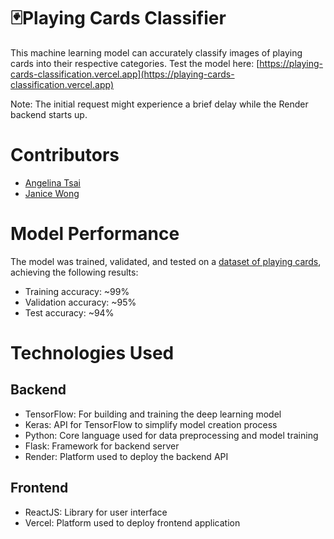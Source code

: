 # 🃏Playing Cards Classifier
This machine learning model can accurately classify images of playing cards into their respective categories. Test the model here: [https://playing-cards-classification.vercel.app](https://playing-cards-classification.vercel.app)

Note: The initial request might experience a brief delay while the Render backend starts up.

# Contributors
- [Angelina Tsai](https://www.linkedin.com/in/angelinatsai04/)
- [Janice Wong](https://www.linkedin.com/in/janice-s-wong)

# Model Performance
The model was trained, validated, and tested on a [dataset of playing cards](https://www.kaggle.com/datasets/gpiosenka/cards-image-datasetclassification/data), achieving the following results:
- Training accuracy: ~99%
- Validation accuracy: ~95%
- Test accuracy: ~94%

# Technologies Used
## Backend
- TensorFlow: For building and training the deep learning model
- Keras: API for TensorFlow to simplify model creation process
- Python: Core language used for data preprocessing and model training
- Flask: Framework for backend server
- Render: Platform used to deploy the backend API
## Frontend
- ReactJS: Library for user interface
- Vercel: Platform used to deploy frontend application
